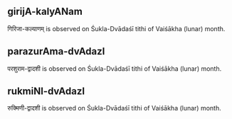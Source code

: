 ## girijA-kalyANam

गिरिजा-कल्याणम् is observed on Śukla-Dvādaśī tithi of Vaiśākha (lunar) month.



## parazurAma-dvAdazI

परशुराम-द्वादशी is observed on Śukla-Dvādaśī tithi of Vaiśākha (lunar) month.



## rukmiNI-dvAdazI

रुक्मिणी-द्वादशी is observed on Śukla-Dvādaśī tithi of Vaiśākha (lunar) month.




